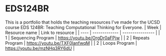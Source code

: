 # EDS124BR
This is a portfolio that holds the teaching resources I've made for the UCSD course EDS 124BR: Teaching Computational Thinking for Everyone.
| Week | Resource name | Link to resource |
| ---- | ------------- | ---------------- |
| 1    | Sequencing Program | https://youtu.be/OrgDr0aFPjw |
| 2    | Repeats Program    | https://youtu.be/TXF0lanfwqM |
| 2    | Loops Program      | https://youtu.be/mzNHq3RY6dU |
